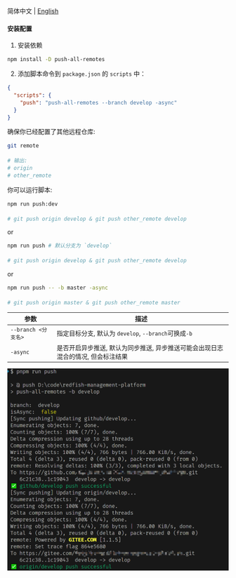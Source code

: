 简体中文 | [English](/README.md)

#### 安装配置

1. 安装依赖
```bash
npm install -D push-all-remotes
```

2. 添加脚本命令到 `package.json` 的 `scripts` 中：
```json
{
  "scripts": {
    "push": "push-all-remotes --branch develop -async"
  }
}
```
确保你已经配置了其他远程仓库:
```bash
git remote

# 输出:
# origin
# other_remote
```

你可以运行脚本:
```bash
npm run push:dev

# git push origin develop & git push other_remote develop
```
or
```bash
npm run push # 默认分支为 `develop`

# git push origin develop & git push other_remote develop

```
or
```bash
npm run push -- -b master -async

# git push origin master & git push other_remote master
```

| 参数 | 描述 |
| --- | --- |
| `--branch <分支名>` | 指定目标分支, 默认为 `develop`, `--branch`可换成`-b` |
| `-async` | 是否开启异步推送, 默认为同步推送, 异步推送可能会出现日志混合的情况, 但会标注结果 |


![push-successful.png](./assets/push-successful.png)
